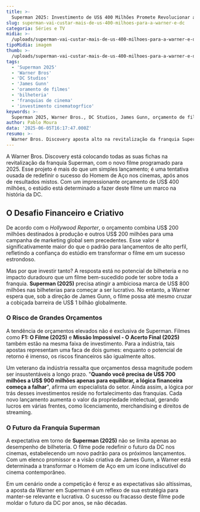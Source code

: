 ```yaml
---
title: >-
  Superman 2025: Investimento de US$ 400 Milhões Promete Revolucionar a DC
slug: superman-vai-custar-mais-de-us-400-milhoes-para-a-warner-e-dc
categoria: Séries e TV
midia: >-
  /uploads/superman-vai-custar-mais-de-us-400-milhoes-para-a-warner-e-dc-thumb.webp
tipoMidia: imagem
thumb: >-
  /uploads/superman-vai-custar-mais-de-us-400-milhoes-para-a-warner-e-dc-thumb.webp
tags:
  - 'Superman 2025'
  - 'Warner Bros'
  - 'DC Studios'
  - 'James Gunn'
  - 'oramento de filmes'
  - 'bilheteria'
  - 'franquias de cinema'
  - 'investimento cinematogrfico'
keywords: >-
  Superman 2025, Warner Bros., DC Studios, James Gunn, orçamento de filmes, bilheteria, franquias de cinema, investimento cinematográfico
author: Pablo Moura
data: '2025-06-05T16:17:47.000Z'
resumo: >-
  Warner Bros. Discovery aposta alto na revitalização da franquia Superman, com um investimento colossal que ultrapassa os US$ 400 milhões. Entenda por que esse filme é crucial para o futuro da DC.
---
```


A Warner Bros. Discovery está colocando todas as suas fichas na revitalização da franquia Superman, com o novo filme programado para 2025. Esse projeto é mais do que um simples lançamento; é uma tentativa ousada de redefinir o sucesso do Homem de Aço nos cinemas, após anos de resultados mistos. Com um impressionante orçamento de US$ 400 milhões, o estúdio está determinado a fazer deste filme um marco na história da DC.

## O Desafio Financeiro e Criativo

De acordo com o _Hollywood Reporter_, o orçamento combina US$ 200 milhões destinados à produção e outros US$ 200 milhões para uma campanha de marketing global sem precedentes. Esse valor é significativamente maior do que o padrão para lançamentos de alto perfil, refletindo a confiança do estúdio em transformar o filme em um sucesso estrondoso.

Mas por que investir tanto? A resposta está no potencial de bilheteria e no impacto duradouro que um filme bem-sucedido pode ter sobre toda a franquia. **Superman (2025)** precisa atingir a ambiciosa marca de US$ 800 milhões nas bilheterias para começar a ser lucrativo. No entanto, a Warner espera que, sob a direção de James Gunn, o filme possa até mesmo cruzar a cobiçada barreira de US$ 1 bilhão globalmente.

### O Risco de Grandes Orçamentos

A tendência de orçamentos elevados não é exclusiva de Superman. Filmes como **F1: O Filme (2025)** e **Missão Impossível - O Acerto Final (2025)** também estão na mesma faixa de investimento. Para a indústria, tais apostas representam uma faca de dois gumes: enquanto o potencial de retorno é imenso, os riscos financeiros são igualmente altos.

Um veterano da indústria ressalta que orçamentos dessa magnitude podem ser insustentáveis a longo prazo. "**Quando você precisa de US$ 700 milhões a US$ 900 milhões apenas para equilibrar, a lógica financeira começa a falhar**", afirma um especialista do setor. Ainda assim, a lógica por trás desses investimentos reside no fortalecimento das franquias. Cada novo lançamento aumenta o valor da propriedade intelectual, gerando lucros em várias frentes, como licenciamento, merchandising e direitos de streaming.

### O Futuro da Franquia Superman

A expectativa em torno de **Superman (2025)** não se limita apenas ao desempenho de bilheteria. O filme pode redefinir o futuro da DC nos cinemas, estabelecendo um novo padrão para os próximos lançamentos. Com um elenco promissor e a visão criativa de James Gunn, a Warner está determinada a transformar o Homem de Aço em um ícone indiscutível do cinema contemporâneo.

Em um cenário onde a competição é feroz e as expectativas são altíssimas, a aposta da Warner em Superman é um reflexo de sua estratégia para manter-se relevante e lucrativa. O sucesso ou fracasso deste filme pode moldar o futuro da DC por anos, se não décadas.